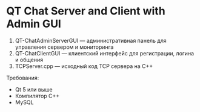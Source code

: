 # QT Chat Server and Client with Admin GUI
1. QT-ChatAdminServerGUI — административная панель для управления сервером и мониторинга
2. QT-ChatClientGUI — клиентский интерфейс для регистрации, логина и общения
3. TCPServer.cpp — исходный код TCP сервера на C++

Требования:
- Qt 5 или выше
- Компилятор C++
- MySQL

